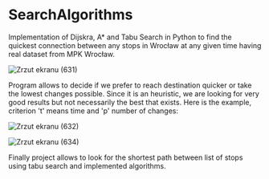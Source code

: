 # SearchAlgorithms

Implementation of Dijskra, A* and Tabu Search in Python to find the quickest connection between any stops in Wrocław at any given time
having real dataset from MPK Wrocław.

![Zrzut ekranu (631)](https://user-images.githubusercontent.com/100850964/231619623-f41252d1-e193-4b97-a040-974eeb03a5ac.png)

Program allows to decide if we prefer to reach destination quicker or take the lowest changes possible. Since it is an heuristic, we are looking for very good results but not necessarily the best that exists. Here is the example, criterion 't' means time and 'p' number of changes:

![Zrzut ekranu (632)](https://user-images.githubusercontent.com/100850964/231619864-6c1cc038-f7b9-4faf-a9db-074ba3d49a9b.png)

![Zrzut ekranu (634)](https://user-images.githubusercontent.com/100850964/231619868-396faab7-ab98-4ea9-bd34-73bed4829a25.png)

Finally project allows to look for the shortest path between list of stops using tabu search and implemented algorithms.
